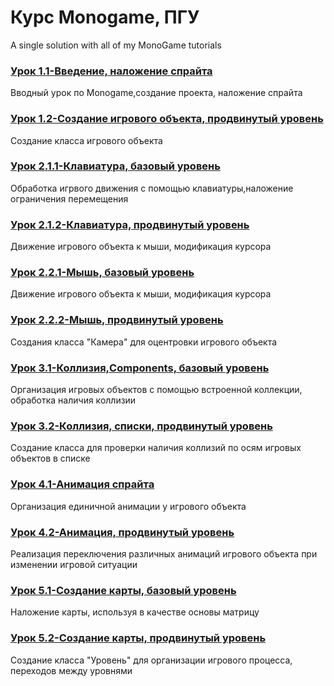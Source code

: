 # Курс Monogame, ПГУ
A single solution with all of my MonoGame tutorials

### [Урок 1.1-Введение, наложение спрайта](https://github.com/Ambrick/Monogame-course/tree/master/Course/%D0%A3%D1%80%D0%BE%D0%BA%201.1-%D0%92%D0%B2%D0%B5%D0%B4%D0%B5%D0%BD%D0%B8%D0%B5%2C%20%D0%BD%D0%B0%D0%BB%D0%BE%D0%B6%D0%B5%D0%BD%D0%B8%D0%B5%20%D1%81%D0%BF%D1%80%D0%B0%D0%B9%D1%82%D0%B0)
Вводный урок по Monogame,создание проекта, наложение спрайта

### [Урок 1.2-Создание игрового объекта, продвинутый уровень](https://github.com/Ambrick/Monogame-course/tree/master/Course/%D0%A3%D1%80%D0%BE%D0%BA%201.2-%D0%A1%D0%BE%D0%B7%D0%B4%D0%B0%D0%BD%D0%B8%D0%B5%20%D0%B8%D0%B3%D1%80%D0%BE%D0%B2%D0%BE%D0%B3%D0%BE%20%D0%BE%D0%B1%D1%8A%D0%B5%D0%BA%D1%82%D0%B0%2C%20%D0%BF%D1%80%D0%BE%D0%B4%D0%B2%D0%B8%D0%BD%D1%83%D1%82%D1%8B%D0%B9%20%D1%83%D1%80%D0%BE%D0%B2%D0%B5%D0%BD%D1%8C)
Создание класса игрового объекта

### [Урок 2.1.1-Клавиатура, базовый уровень](https://github.com/Ambrick/Monogame-course/tree/master/Course/%D0%A3%D1%80%D0%BE%D0%BA%202.1.1-%D0%9A%D0%BB%D0%B0%D0%B2%D0%B8%D0%B0%D1%82%D1%83%D1%80%D0%B0%2C%20%D0%B1%D0%B0%D0%B7%D0%BE%D0%B2%D1%8B%D0%B9%20%D1%83%D1%80%D0%BE%D0%B2%D0%B5%D0%BD%D1%8C)
Обработка игрвого движения с помощью клавиатуры,наложение ограничения перемещения

### [Урок 2.1.2-Клавиатура, продвинутый уровень](https://github.com/Ambrick/Monogame-course/tree/master/Course/%D0%A3%D1%80%D0%BE%D0%BA%202.1.2-%D0%9A%D0%BB%D0%B0%D0%B2%D0%B8%D0%B0%D1%82%D1%83%D1%80%D0%B0%2C%20%D0%BF%D1%80%D0%BE%D0%B4%D0%B2%D0%B8%D0%BD%D1%83%D1%82%D1%8B%D0%B9%20%D1%83%D1%80%D0%BE%D0%B2%D0%B5%D0%BD%D1%8C)
Движение игрового объекта к мыши, модификация курсора

### [Урок 2.2.1-Мышь, базовый уровень](https://github.com/Ambrick/Monogame-course/tree/master/Course/%D0%A3%D1%80%D0%BE%D0%BA%202.2.1-%D0%9C%D1%8B%D1%88%D1%8C%2C%20%D0%B1%D0%B0%D0%B7%D0%BE%D0%B2%D1%8B%D0%B9%20%D1%83%D1%80%D0%BE%D0%B2%D0%B5%D0%BD%D1%8C)
Движение игрового объекта к мыши, модификация курсора

### [Урок 2.2.2-Мышь, продвинутый уровень](https://github.com/Ambrick/Monogame-course/tree/master/Course/%D0%A3%D1%80%D0%BE%D0%BA%202.2.2-%D0%9C%D1%8B%D1%88%D1%8C%2C%20%D0%BF%D1%80%D0%BE%D0%B4%D0%B2%D0%B8%D0%BD%D1%83%D1%82%D1%8B%D0%B9%20%D1%83%D1%80%D0%BE%D0%B2%D0%B5%D0%BD%D1%8C)
Создания класса "Камера" для оцентровки игрового объекта

### [Урок 3.1-Коллизия,Components, базовый уровень](https://github.com/Ambrick/Monogame-course/tree/master/Course/%D0%A3%D1%80%D0%BE%D0%BA%203.1-%D0%9A%D0%BE%D0%BB%D0%BB%D0%B8%D0%B7%D0%B8%D1%8F%2CComponents%2C%20%D0%B1%D0%B0%D0%B7%D0%BE%D0%B2%D1%8B%D0%B9%20%D1%83%D1%80%D0%BE%D0%B2%D0%B5%D0%BD%D1%8C)
Организация игровых объектов с помощью встроенной коллекции, обработка наличия коллизии

### [Урок 3.2-Коллизия, списки, продвинутый уровень](https://github.com/Ambrick/Monogame-course/tree/master/Course/%D0%A3%D1%80%D0%BE%D0%BA%203.2-%D0%9A%D0%BE%D0%BB%D0%BB%D0%B8%D0%B7%D0%B8%D1%8F%2C%20%D1%81%D0%BF%D0%B8%D1%81%D0%BA%D0%B8%2C%20%D0%BF%D1%80%D0%BE%D0%B4%D0%B2%D0%B8%D0%BD%D1%83%D1%82%D1%8B%D0%B9%20%D1%83%D1%80%D0%BE%D0%B2%D0%B5%D0%BD%D1%8C)
Создание класса для проверки наличия коллизий по осям игровых объектов в списке

### [Урок 4.1-Анимация спрайта](https://github.com/Ambrick/Monogame-course/tree/master/Course/%D0%A3%D1%80%D0%BE%D0%BA%204.1-%D0%90%D0%BD%D0%B8%D0%BC%D0%B0%D1%86%D0%B8%D1%8F%20%D1%81%D0%BF%D1%80%D0%B0%D0%B9%D1%82%D0%B0)
Организация единичной анимации у игрового объекта

### [Урок 4.2-Анимация, продвинутый уровень](https://github.com/Ambrick/Monogame-course/tree/master/Course/%D0%A3%D1%80%D0%BE%D0%BA%204.2-%D0%90%D0%BD%D0%B8%D0%BC%D0%B0%D1%86%D0%B8%D1%8F%2C%20%D0%BF%D1%80%D0%BE%D0%B4%D0%B2%D0%B8%D0%BD%D1%83%D1%82%D1%8B%D0%B9%20%D1%83%D1%80%D0%BE%D0%B2%D0%B5%D0%BD%D1%8C)
Реализация переключения различных анимаций игрового объекта при изменении игровой ситуации

### [Урок 5.1-Создание карты, базовый уровень](https://github.com/Ambrick/Monogame-course/tree/master/Course/%D0%A3%D1%80%D0%BE%D0%BA%205.1-%D0%A1%D0%BE%D0%B7%D0%B4%D0%B0%D0%BD%D0%B8%D0%B5%20%D0%BA%D0%B0%D1%80%D1%82%D1%8B%2C%20%D0%B1%D0%B0%D0%B7%D0%BE%D0%B2%D1%8B%D0%B9%20%D1%83%D1%80%D0%BE%D0%B2%D0%B5%D0%BD%D1%8C)
Наложение карты, используя в качестве основы матрицу

### [Урок 5.2-Создание карты, продвинутый уровень](https://github.com/Ambrick/Monogame-course/tree/master/Course/%D0%A3%D1%80%D0%BE%D0%BA%205.2-%D0%A1%D0%BE%D0%B7%D0%B4%D0%B0%D0%BD%D0%B8%D0%B5%20%D0%BA%D0%B0%D1%80%D1%82%D1%8B%2C%20%D0%BF%D1%80%D0%BE%D0%B4%D0%B2%D0%B8%D0%BD%D1%83%D1%82%D1%8B%D0%B9%20%D1%83%D1%80%D0%BE%D0%B2%D0%B5%D0%BD%D1%8C)
Создание класса "Уровень" для организации игрового процесса, переходов между уровнями